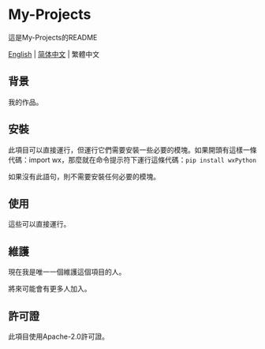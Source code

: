 # My-Projects
這是My-Projects的README

[English](https://github.com/xinxin2021/my-projects/blob/main/README.md) | [简体中文](https://github.com/xinxin2021/my-projects/blob/main/README_zh.md) | 繁體中文
## 背景
我的作品。
## 安裝
此項目可以直接運行，但運行它們需要安裝一些必要的模塊。如果開頭有這樣一條代碼：import wx，那麼就在命令提示符下運行這條代碼：`pip install wxPython`

如果沒有此語句，則不需要安裝任何必要的模塊。
## 使用
這些可以直接運行。
## 維護
現在我是唯一一個維護這個項目的人。

將來可能會有更多人加入。
## 許可證
此項目使用Apache-2.0許可證。
